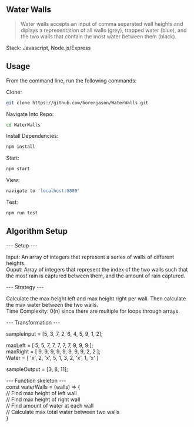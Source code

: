 ## Water Walls

> Water walls accepts an input of comma separated wall heights and diplays a representation of all walls (grey), trapped water (blue), and the two walls that contain the most water between them (black). 

Stack: Javascript, Node.js/Express

## Usage

From the command line, run the following commands:

Clone:
```sh
git clone https://github.com/borerjason/WaterWalls.git  
```

Navigate Into Repo:
```sh
cd WaterWalls  
```

Install Dependencies:
```sh
npm install
```


Start:
```sh
npm start
```
View:
```sh
navigate to 'localhost:8080' 
```

Test:
```sh
npm run test
```

## Algorithm Setup

--- Setup ---  

  Input: An array of integers that represent a series of walls of different heights.   
  Ouput: Array of integers that represent the index of the two walls such that the most rain is captured between them, and the amount of rain captured.   

--- Strategy ---  

Calculate the max height left and max height right per wall. Then calculate the max water between the two walls.  
Time Complexity: 0(n) since there are multiple for loops through arrays.   

--- Transformation ---  

  sampleInput = [5, 3, 7, 2, 6, 4, 5, 9, 1, 2];  

  maxLeft = [ 5, 5, 7, 7, 7, 7, 7, 9, 9, 9 ];  
  maxRight = [ 9, 9, 9, 9, 9, 9, 9, 9, 2, 2 ];  
  Water  = [ 'x', 2, 'x', 5, 1, 3, 2, 'x', 1, 'x' ]  

  sampleOutput = [3, 8, 11];  

--- Function skeleton ---  
const waterWalls = (walls) => {  
  // Find max height of left wall  
  // Find max height of right wall  
  // Find amount of water at each wall  
  // Calculate max total water between two walls  
}
